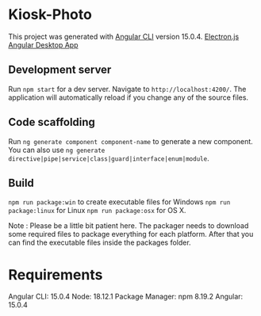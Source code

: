 # Kiosk-Photo

This project was generated with [Angular CLI](https://github.com/angular/angular-cli) version 15.0.4.
[Electron.js](https://www.electronjs.org/)
[Angular Desktop App](https://pkief.medium.com/angular-desktop-apps-a9ce9e3574e8)

## Development server

Run `npm start` for a dev server. Navigate to `http://localhost:4200/`. The application will automatically reload if you change any of the source files.

## Code scaffolding

Run `ng generate component component-name` to generate a new component. You can also use `ng generate directive|pipe|service|class|guard|interface|enum|module`.

## Build

`npm run package:win` to create executable files for Windows
`npm run package:linux` for Linux
`npm run package:osx` for OS X.

Note : Please be a little bit patient here. The packager needs to download some required files to package everything for each platform.
After that you can find the executable files inside the packages folder.

# Requirements

Angular CLI: 15.0.4
Node: 18.12.1
Package Manager: npm 8.19.2
Angular: 15.0.4
